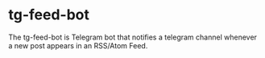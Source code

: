 # tg-feed-bot

The tg-feed-bot is Telegram bot that notifies a telegram channel whenever a new post appears in an RSS/Atom Feed.

